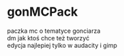 # gonMCPack
paczka mc o tematyce gonciarza  
dm jak ktoś chce też tworzyć  
edycja najlepiej tylko w audacity i gimp  
